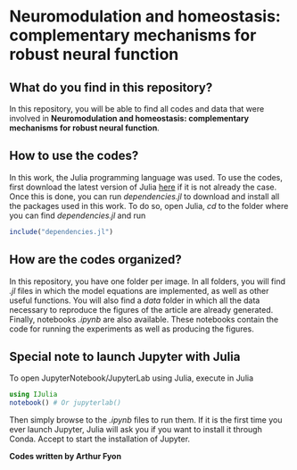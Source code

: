 # Neuromodulation and homeostasis: complementary mechanisms for robust neural function

## What do you find in this repository?

In this repository, you will be able to find all codes and data that were involved in **Neuromodulation and homeostasis: complementary mechanisms for robust neural function**.

## How to use the codes?
In this work, the Julia programming language was used. To use the codes, first download the latest version of Julia [here](https://julialang.org/) if it is not already the case.
Once this is done, you can run *dependencies.jl* to download and install all the packages used in this work. To do so, open Julia, *cd* to the folder where you can find *dependencies.jl* and run
```jl
include("dependencies.jl")
```

## How are the codes organized?
In this repository, you have one folder per image. In all folders, you will find *.jl* files in which the model equations are implemented, as well as other useful functions. You will also find a *data* folder in which all the data necessary to reproduce the figures of the article are already generated. Finally, notebooks *.ipynb* are also available. These notebooks contain the code for running the experiments as well as producing the figures.

## Special note to launch Jupyter with Julia
To open JupyterNotebook/JupyterLab using Julia, execute in Julia
```jl
using IJulia
notebook() # Or jupyterlab()
```

Then simply browse to the *.ipynb* files to run them. If it is the first time you ever launch Jupyter, Julia will ask you if you want to install it through Conda. Accept to start the installation of Jupyter.

**Codes written by Arthur Fyon**
